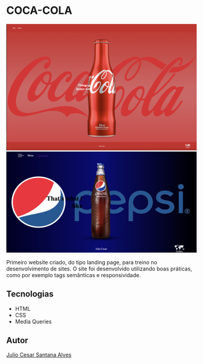 # COCA-COLA 
![](./img/coca-cola-preview.png)
![](./img/pepsi-preview.png)

Primeiro website criado, do tipo landing page, para treino no desenvolvimento de sites.
O site foi desenvolvido utilizando boas práticas, como por exemplo tags semânticas e responsividade.

## Tecnologias 
* HTML
* CSS
* Media Queries

## Autor 
[Julio Cesar Santana Alves](https://www.linkedin.com/in/julio-cesar-santana-alves-090723349/)
